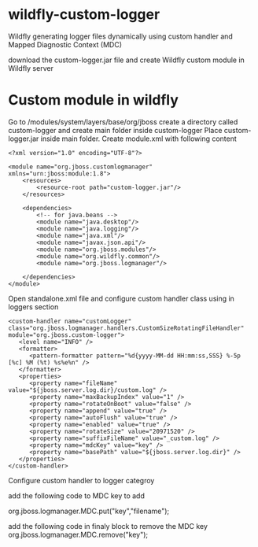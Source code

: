 # wildfly-custom-logger
Wildfly generating logger files dynamically using custom handler and Mapped Diagnostic Context (MDC) 

download the custom-logger.jar file and create Wildfly custom module in Wildfly server 

# Custom module in wildfly

Go to <Wildfly Home Dir>/modules/system/layers/base/org/jboss 
create a directory called custom-logger and create main folder inside custom-logger
Place custom-logger.jar inside main folder.
Create module.xml with following content 
```
<?xml version="1.0" encoding="UTF-8"?>

<module name="org.jboss.customlogmanager" xmlns="urn:jboss:module:1.8">
    <resources>
        <resource-root path="custom-logger.jar"/>
    </resources>

    <dependencies>
        <!-- for java.beans -->
        <module name="java.desktop"/>
        <module name="java.logging"/>
        <module name="java.xml"/>
        <module name="javax.json.api"/>
        <module name="org.jboss.modules"/>
        <module name="org.wildfly.common"/>
		<module name="org.jboss.logmanager"/>
		
    </dependencies>
</module> 
```
Open standalone.xml file and configure custom handler class using <custom-handler/> in loggers section 
```
<custom-handler name="customLogger" class="org.jboss.logmanager.handlers.CustomSizeRotatingFileHandler" module="org.jboss.custom-logger">
   <level name="INFO" />
   <formatter>
      <pattern-formatter pattern="%d{yyyy-MM-dd HH:mm:ss,SSS} %-5p [%c] %M (%t) %s%e%n" />
   </formatter>
   <properties>
      <property name="fileName" value="${jboss.server.log.dir}/custom.log" />
      <property name="maxBackupIndex" value="1" />
      <property name="rotateOnBoot" value="false" />
      <property name="append" value="true" />
      <property name="autoFlush" value="true" />
      <property name="enabled" value="true" />
      <property name="rotateSize" value="20971520" />
      <property name="suffixFileName" value="_custom.log" />
      <property name="mdcKey" value="key" />
      <property name="basePath" value="${jboss.server.log.dir}" />
   </properties>
</custom-handler>
```
Configure custom handler to logger categroy 

add the following code to MDC key to add 

   org.jboss.logmanager.MDC.put("key","filename");
   
 add the following code in finaly block to remove the MDC key
 org.jboss.logmanager.MDC.remove("key");

